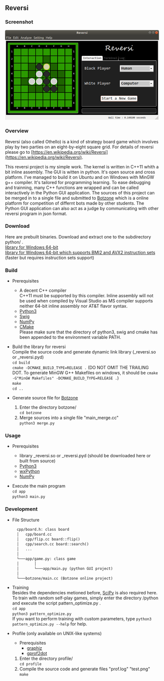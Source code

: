 ## Reversi

### Screenshot
![](./image/screenshot.png)

### Overview
Reversi (also called Othello) is a kind of strategy board game which involves play by two parties on an eight-by-eight square grid. For details of reversi please go to [https://en.wikipedia.org/wiki/Reversi](https://en.wikipedia.org/wiki/Reversi).

This reversi project is my simple work. The kernel is written in C++11 whith a bit inline assembly. The GUI is witten in python. It's open source and cross platform. I've managed to build it on Ubuntu and on Windows with MinGW g++ compiler. It's tailored for programming learning. To ease debugging and trainning, many C++ functions are wrapped and can be called interactively in the Python GUI application. The sources of this project can be merged in to a single file and submitted to [Botzone](https://botzone.org) which is a online platform for competition of differnt bots made by other students. The Python GUI application can also act as a judge by communicating with other reversi program in json format.

### Download
Here are prebuilt binaries. Download and extract one to the subdirectory python/ .  
	[library for Windows 64-bit](https://github.com/Nugnikoll/MyReversi/releases/download/v2.2/reversi_windows.zip)  
	[library for Windows 64-bit which supports BMI2 and AVX2 instruction sets](https://github.com/Nugnikoll/MyReversi/releases/download/v2.2/reversi_windows_bmi2_avx2.zip) (faster but requires instruction sets support)

### Build

- Prerequisites
	- A decent C++ compiler  
		C++11 must be supported by this compiler. Inline assembly will not be used when compiled by Visual Studio as MS compiler supports neither 64-bit inline assembly nor AT&T flavor syntax.
	- [Python3](https://www.python.org/)
	- [Swig](http://swig.org/)
	- [NumPy](http://www.numpy.org/)
	- [CMake](https://cmake.org/)  
	Please make sure that the directory of python3, swig and cmake has been appended to the environment variable PATH.

- Build the library for reversi  
	Compile the source code and generate dynamic link library (_reversi.so or _reversi.pyd)  
	`cd build`  
	`cmake -DCMAKE_BUILD_TYPE=RELEASE .` (DO NOT OMIT THE TRAILING DOT. To generate MinGW G++ Makefiles on windows, it should be `cmake -G"MinGW Makefiles" -DCMAKE_BUILD_TYPE=RELEASE .`)  
	`make`  
	`cd ..`  

- Generate source file for [Botzone](https://botzone.org)
	1. Enter the directory botzone/  
		`cd botzone`
	2. Merge sources into a single file "main_merge.cc"  
		`python3 merge.py`

### Usage
- Prerequisites
	- library _reversi.so or _reversi.pyd (should be downloaded here or built from source)
	- [Python3](https://www.python.org/)
	- [wxPython](https://www.wxpython.org/)
	- [NumPy](https://www.numpy.org/)

- Execute the main program  
	`cd app`  
	`python3 main.py` 

### Development

- File Structure  

		cpp/board.h: class board
		│	cpp/board.cc
		│	cpp/flip.cc board::flip()
		│	cpp/search.cc board::search()
		│	...
		│
		└───app/game.py: class game
		│		│
		│		└───app/main.py (python GUI project)
		│
		└───botzone/main.cc (Botzone online project)

- Training  
	Besides the dependencies metioned before, [SciPy](https://www.scipy.org/) is also required here. To train with random self-play games, simply enter the directory /python and execute the script pattern_optimize.py .  
	`cd app`  
	`python3 pattern_optimize.py`  
	If you want to perform training with custom parameters, type `python3 pattern_optimize.py --help` for help.

- Profile (only available on UNIX-like systems)
	- Prerequisites
		- [graphiz](https://www.graphviz.org/)
		- [gprof2dot](https://github.com/jrfonseca/gprof2dot)

	1. Enter the directory profile/  
		`cd profile`
	2. Compile the source code and generate files "prof.log" "test.png"  
		`make`
